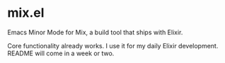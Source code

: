 # mix.el

Emacs Minor Mode for Mix, a build tool that ships with Elixir.

Core functionality already works. I use it for my daily Elixir development. README will come in a week or two.
